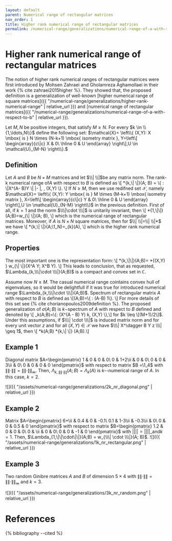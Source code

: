 ```yaml
---
layout: default
parent: Numerical range of rectangular matrices
nav_order: 1
title: Higher rank numerical range of rectangular matrices
permalink: /numerical-range/generalizations/numerical-range-of-a-with-respect-to-b/higher-rank-numerical-range-for-rectangular/
---
```

# Higher rank numerical range of rectangular matrices

The notion of higher rank numerical ranges of rectangular matrices were
first introduced by Mohsen Zahraei and Gholamreza Aghamollaei in their
work {% cite zahraei2015higher %}. They showed that, the proposed
definition is a generalization of well-known [higher numerical range of
square
matrices]({{ "/numerical-range/generalizations/higher-rank-numerical-range" | relative_url }})
and [numerical range of rectangular
matrices]({{ "/numerical-range/generalizations/numerical-range-of-a-with-respect-to-b" | relative_url }}).

Let $M,N$ be positive integers, that satisfy $M \geq N$. For every $k
\in \\{1,\ldots,N\\}$ define the following set: $\mathcal{X}= \left\\{
(X,Y): X \mbox{ is } N \times (N-k+1) \mbox{ isometry matrix },
Y=\left\[ \begin{array}{c\|c} X & 0\ \hline 0 & U \end{array} \right\],U
\in \mathcal{U}_{M-N} \right\\}.$

## Definition

Let $A$ and $B$ be $N \times M$ matrices and let $\\|  \\|$be any matrix
norm. The rank-k numerical range of$A$ with respect to $B$ is defined as
\\\[ *{k,\\| \\|}(A; B) = \\{ : \\|X^(A- B)Y \\| |- |, ,  (X,Y)  \\}.
\\\] If $N \geq M$, then we use redifned set $\mathcal{X}$, namely
$\mathcal{X}= \left\\{ (X,Y): Y \mbox{ is } M \times (M-k+1) \mbox{
isometry matrix }, X=\left\[ \begin{array}{c\|c} Y & 0\ \hline 0 & U
\end{array} \right\],U \in \mathcal{U}_{N-M} \right\\}$ in the previous
definition. First of all, if $k=1$ and the norm $\\\|\cdot \\\|$ is
unitarily invariant, then \\\[ *{1,\\|\\|}(A;B)=w\_{\\| \\|}(A; B), \\\]
which is the numerical range of rectangular matrices. Moreover, if $A$
is $N \times N$ square matrices, then for $\\| \\|=\\| \\|*$ we have
\\\[ *{k,\\| \\|}(A;\\1\_N)=\_{k}(A), \\\] which is the higher rank
numerical range.

## Properties

The most important one is the representation form: \\\[
*{k,\\|\\|}(A;B)= *{(X,Y) } w\_{\\| \\|}(X^A Y; X^B Y). \\\] This leads
to conclusion, that as requested, $\Lambda_{k,\\\|\cdot \\\|}(A;B)$ is a
compact and convex set in $\mathbb{C}$.

Assume now $N \geq M$. The casual numerical range cointains convex hull
of eigenvalues, so it would be delightfull if it was true for introduced
numerical range $\Lambda_{k,\\\|\cdot \\\|}(A;B)$. Spectrum of
rectangular matrix $A$ with respect to $B$ is defined as \\\[(A;B)=\\{ :
(A-B)  1\\}. \\\] For more details of this set see
{% cite chorianopoulos2009definition %}. The proposed generalization of
$\sigma(A;B)$ is $k-$spectrum of $A$ with respect to $B$ defined and
denoted by \\\[ \_k(A;B)=\\{: (X^(A - B) Y) k, (X,Y)   \\},\\\] for $k
\leq \[(M+1)/2\]$. Under this assumptions, if $\\\| \cdot \\\|$ is
induced matrix norm and for every unit vector $z$ and for all $(X,Y) \in
\mathcal{X}$ we have $\\\| X^\dagger B Y z \\\| \geq 1$, then \\\[
*k(A;B) *{k,\\| \\|} (A;B).\\\]

## Example 1

Diagonal matrix $A=\begin{pmatrix} 1 & 0 & 0 & 0\ 0 & 1+2\ii & 0 & 0\ 0
& 0 & 3\ii & 0\ 0 & 0 & 0 & 0 \end{pmatrix}$ with respect to matrix $B
=\1_4$ with $\|\|\cdot\|\| = \|\|\cdot\|\|_\infty$. Then,
$\Lambda_{k,\|\|\cdot\|\|}(A;B) = \Lambda_k(A)$ is $k$--numerical range
of $A$. In this case, $k=2$.

![]({{ "/assets/numerical-range/generalizations/2k_nr_diagonal.png" | relative_url }})

## Example 2

Matrix $A=\begin{pmatrix} 6+\ii & 0.4 & 0 & -0.1\ 0.1 & 1-3\ii & -0.3\ii
& 0\ 0 & 0 & 0.5 & 0 \end{pmatrix}$ with respect to matrix
$B=\begin{pmatrix} 1.2 & 0 & 0 & 0\ 0 & \ii & 0 & 0\ 0 & 0 & -1 & 0
\end{pmatrix}$ with $|||| = ||||\_$and$k=1$. Then,
$\Lambda_{1,\|\|\cdot\|\|}(A;B) = w_{\\\| \cdot \\\|}(A; B)$.
![]({{ "/assets/numerical-range/generalizations/1k_nr_rectangular.png" | relative_url }})

## Example 3

Two random Ginibre matrices $A$ and $B$ of dimension $5 \times 4$ with
$\|\|\cdot\|\| = \|\|\cdot\|\|_\infty$ and $k=3$.

![]({{ "/assets/numerical-range/generalizations/3k_nr_random.png" | relative_url }})

# References

{% bibliography --cited %}
